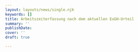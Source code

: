 ```yaml
---
layout: layouts/news/single.njk
keywords: []
title: Arbeitszeiterfassung nach dem aktuellen EuGH-Urteil
summary: ''
publishDate: 
cover: ''
draft: true

---
```

